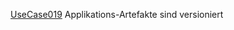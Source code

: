 [UseCase019](https://github.com/DomainDrivenArchitecture/ddaRequirement/blob/master/en/requirements/UseCase019.md)  Applikations-Artefakte sind versioniert
